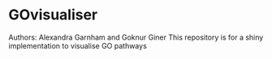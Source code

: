# GOvisualiser
Authors: Alexandra Garnham and Goknur Giner
This repository is for a shiny implementation to visualise GO pathways
